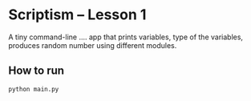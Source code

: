 # Scriptism – Lesson 1

A tiny command-line .... app that prints variables, type of the variables, produces random number using different modules.

## How to run

```bash
python main.py
```
